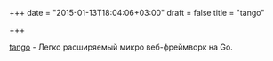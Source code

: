 +++
date = "2015-01-13T18:04:06+03:00"
draft = false
title = "tango"

+++

<p><a href="https://github.com/lunny/tango">tango</a>&nbsp;- Легко расширяемый микро веб-фреймворк на Go.</p>


